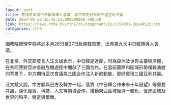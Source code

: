 ```yaml
---
layout: post
title: 李強將出席中日韓領導人會議　北京冀更好實現三國互利共贏
date: 2024-05-23 16:45:11.000000000 +08:00
link: https://news.rthk.hk/rthk/ch/component/k2/1754391-20240523.htm
categories: rthk
---
```


國務院總理李強將於本月26日至27日赴南韓首爾，出席第九次中日韓領導人會議。

在北京，外交部發言人汪文斌表示，中日韓是近鄰，同為亞洲及世界主要經濟體，在共同應對亞洲金融危機過程中開啟了三國合作。在當前國際和區域形勢複雜演變的背景下，中方期待這次會議為三國合作注入新的動能，更好實現三國互利共贏。

汪文斌又說，中方願與日方及韓方一起，落實《中日韓合作未來十年展望》等重要共識，深化經貿、科技、人文等領域合作，推動東亞區域經濟一體化，促進區域及世界的和平、穩定與繁榮。
